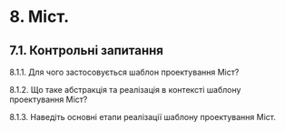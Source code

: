 # 8. Міст.

## 7.1.	Контрольні запитання

8.1.1. Для чого застосовується шаблон проектування Міст?

8.1.2. Що таке абстракція та реалізація в контексті шаблону проектування Міст?

8.1.3. Наведіть основні етапи реалізації шаблону проектування Міст.


